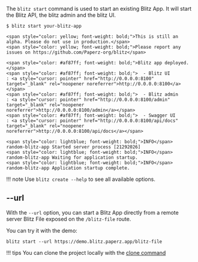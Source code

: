 The `blitz start` command is used to start an existing Blitz App. It will start the Blitz API, the blitz admin and the blitz UI.

<!-- termynal -->

<div class="termy">

```console
$ blitz start your-blitz-app

<span style="color: yellow; font-weight: bold;">This is still an alpha. Please do not use in production.</span>
<span style="color: yellow; font-weight: bold;">Please report any issues on https://github.com/Paperz-org/blitz</span>

<span style="color: #af87ff; font-weight: bold;">Blitz app deployed.</span>
<span style="color: #af87ff; font-weight: bold;">  - Blitz UI            : <a style="cursor: pointer" href="http://0.0.0.0:8100" target="_blank" rel="noopener noreferrer">http://0.0.0.0:8100</a></span>
<span style="color: #af87ff; font-weight: bold;">  - Blitz admin         : <a style="cursor: pointer" href="http://0.0.0.0:8100/admin" target="_blank" rel="noopener noreferrer">http://0.0.0.0:8100/admin</a></span>
<span style="color: #af87ff; font-weight: bold;">  - Swagger UI          : <a style="cursor: pointer" href="http://0.0.0.0:8100/api/docs" target="_blank" rel="noopener noreferrer">http://0.0.0.0:8100/api/docs</a></span>

<span style="color: lightblue; font-weight: bold;">INFO</span>      random-blitz-app Started server process [21292026]
<span style="color: lightblue; font-weight: bold;">INFO</span>      random-blitz-app Waiting for application startup.
<span style="color: lightblue; font-weight: bold;">INFO</span>      random-blitz-app Application startup complete.
```

</div>

!!! note
    Use `blitz create --help` to see all available options.

## --url

With the `--url` option, you can start a Blitz App directly from a remote server Blitz File exposed on the `/blitz-file` route.

You can try it with the demo:
```console
blitz start --url https://demo.blitz.paperz.app/blitz-file
```

!!! tips
    You can clone the project locally with the [clone command](/blitz/cli/clone/)